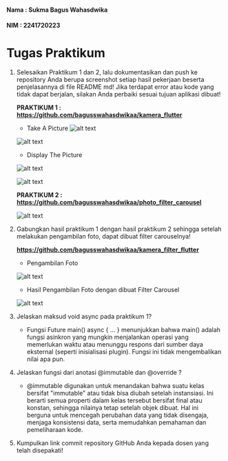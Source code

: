 #### **Nama : Sukma Bagus Wahasdwika**

#### **NIM  : 2241720223**

#

# Tugas Praktikum

1. Selesaikan Praktikum 1 dan 2, lalu dokumentasikan dan push ke repository Anda berupa screenshot setiap hasil pekerjaan beserta penjelasannya di file README md! Jika terdapat error atau kode yang tidak dapat berjalan, silakan Anda perbaiki sesuai tujuan aplikasi dibuat!

    **PRAKTIKUM 1 : https://github.com/bagusswahasdwikaa/kamera_flutter**

    * Take A Picture 
    ![alt text](image-1.png)

    ![alt text](<WhatsApp Image 2024-11-07 at 17.40.30_dac34ad1.jpg>)

    * Display The Picture

    ![alt text](image-2.png)

    ![alt text](<WhatsApp Image 2024-11-07 at 17.40.33_87051d05.jpg>)

    **PRAKTIKUM 2 : https://github.com/bagusswahasdwikaa/photo_filter_carousel**

    ![alt text](image.png)

2. Gabungkan hasil praktikum 1 dengan hasil praktikum 2 sehingga setelah melakukan pengambilan foto, dapat dibuat filter carouselnya!

    **https://github.com/bagusswahasdwikaa/kamera_filter_flutter**

    * Pengambilan Foto 

    ![alt text](<WhatsApp Image 2024-11-07 at 17.40.33_c79014bb.jpg>)

    * Hasil Pengambilan Foto dengan dibuat Filter Carousel

    ![alt text](<WhatsApp Image 2024-11-07 at 17.40.33_cf3190d4.jpg>)


3. Jelaskan maksud void async pada praktikum 1?

    * Fungsi Future main() async { ... } menunjukkan bahwa main() adalah fungsi asinkron yang mungkin menjalankan operasi yang memerlukan waktu atau menunggu respons dari sumber daya eksternal (seperti inisialisasi plugin). Fungsi ini tidak mengembalikan nilai apa pun.

4. Jelaskan fungsi dari anotasi @immutable dan @override ?

    * @immutable digunakan untuk menandakan bahwa suatu kelas bersifat "immutable" atau tidak bisa diubah setelah instansiasi. Ini berarti semua properti dalam kelas tersebut bersifat final atau konstan, sehingga nilainya tetap setelah objek dibuat. Hal ini berguna untuk mencegah perubahan data yang tidak disengaja, menjaga konsistensi data, serta memudahkan pemahaman dan pemeliharaan kode.
    
5. Kumpulkan link commit repository GitHub Anda kepada dosen yang telah disepakati!